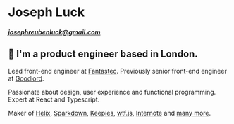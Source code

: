 # Joseph Luck

##### josephreubenluck@gmail.com

## 👋 I'm a product engineer based in London.

Lead front-end engineer at [Fantastec](https://www.fantastec.game/). Previously senior front-end engineer at [Goodlord](https://www.goodlord.co/).

Passionate about design, user experience and functional programming. Expert at React and Typescript.

Maker of [Helix](https://josephluck.gitbooks.io/helix/), [Sparkdown](https://github.com/josephluck/sparkdown), [Keepies](https://github.com/josephluck/sparkdown), [wtf.js](https://github.com/josephluck/wtf), [Internote](https://github.com/josephluck/internote) and [many more](https://github.com/josephluck).
